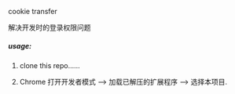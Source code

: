 cookie transfer

解决开发时的登录权限问题

##### usage: 

1. clone this repo......

2. Chrome 打开开发者模式 --> 加载已解压的扩展程序 --> 选择本项目.
